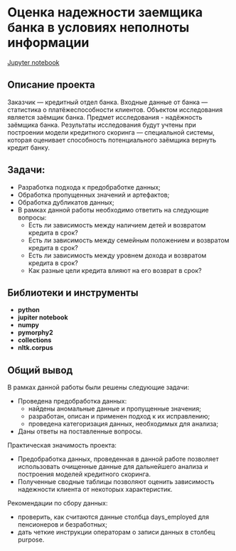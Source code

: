 # Оценка надежности заемщика банка в условиях неполноты информации

[Jupyter notebook]()

## Описание проекта

Заказчик — кредитный отдел банка.
Входные данные от банка — статистика о платёжеспособности клиентов.
Объектом исследования является заёмщик банка.
Предмет исследования - надёжность заёмщика банка.
Результаты исследования будут учтены при построении модели кредитного скоринга — специальной системы, которая оценивает способность потенциального заёмщика вернуть кредит банку.

## Задачи:

- Разработка подхода к предобработке данных;
- Обработка пропущенных значений и артефактов;
- Обработка дубликатов данных;
- В рамках данной работы необходимо ответить на следующие вопросы:
    - Есть ли зависимость между наличием детей и возвратом кредита в срок?
    - Есть ли зависимость между семейным положением и возвратом кредита в срок?
    - Есть ли зависимость между уровнем дохода и возвратом кредита в срок?
    - Как разные цели кредита влияют на его возврат в срок?


## Библиотеки и инструменты

- **python**
- **jupiter notebook**
- **numpy**
- **pymorphy2**
- **collections**
- **nltk.corpus**

## Общий вывод

В рамках данной работы были решены следующие задачи:

- Проведена предобработка данных:
  - найдены аномальные данные и пропущенные значения;
  - разработан, описан и применен подход к их исправлению;
  - проведена категоризация данных, необходимых для анализа;
- Даны ответы на поставленные вопросы.

  
Практическая значимость проекта: 

- Предобработка данных, проведенная в данной работе позволяет использовать очищенные данные для дальнейшего анализа и построения моделей кредитного скоринга.
- Полученные сводные таблицы позволяют оценить зависимость надежности клиента от некоторых характеристик.


Рекомендации по сбору данных:

- проверить, как считаются данные столбца days_employed для пенсионеров и безработных;
- дать четкие инструкции операторам о записи данных в столбец purpose.
